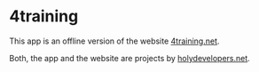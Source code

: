 # 4training
This app is an offline version of the website [4training.net](www.4training.net).

Both, the app and the website are projects by [holydevelopers.net](https://holydevelopers.net/).